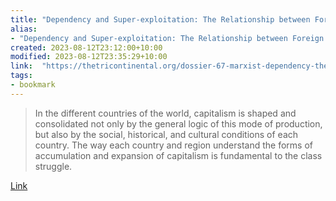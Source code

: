 ```yaml
---
title: "Dependency and Super-exploitation: The Relationship between Foreign Capital and Social Struggles in Latin America"
alias:
- "Dependency and Super-exploitation: The Relationship between Foreign Capital and Social Struggles in Latin America"
created: 2023-08-12T23:12:00+10:00
modified: 2023-08-12T23:35:29+10:00
link:  "https://thetricontinental.org/dossier-67-marxist-dependency-theory/"
tags:
- bookmark
---
```


> In the different countries of the world, capitalism is shaped and consolidated not only by the general logic of this mode of production, but also by the social, historical, and cultural conditions of each country. The way each country and region understand the forms of accumulation and expansion of capitalism is fundamental to the class struggle.

[Link](https://thetricontinental.org/dossier-67-marxist-dependency-theory/)

